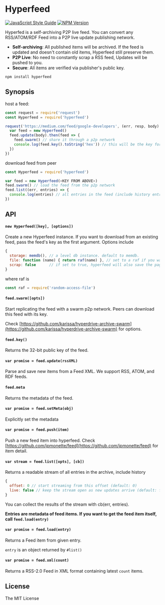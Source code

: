 # Hyperfeed

[![JavaScript Style Guide](https://img.shields.io/badge/code%20style-standard-brightgreen.svg)](http://standardjs.com/) [![NPM Version](https://img.shields.io/npm/v/npm.svg)](https://www.npmjs.com/package/hyperfeed)

Hyperfed is a self-archiving P2P live feed. You can convert any RSS/ATOM/RDF Feed into a P2P live update publishing network.

* **Self-archiving**: All published items will be archived. If the feed is updated and doesn't contain old items, Hyperfeed still preserve them.
* **P2P Live**: No need to constantly scrap a RSS feed, Updates will be pushed to you.
* **Secure**: All items are verified via publisher's public key.

```
npm install hyperfeed
```

## Synopsis

host a feed:

```js
const request = require('request')
const Hyperfeed = require('hyperfeed')

request('https://medium.com/feed/google-developers', (err, resp, body) => {
  var feed = new Hyperfeed()
  feed.update(body).then(feed => {
    feed.swarm() // share it through a p2p network
    console.log(feed.key().toString('hex')) // this will be the key for discovering
  })
})
```

download feed from peer

```js
const Hyperfeed = require('hyperfeed')

var feed = new Hyperfeed(<KEY FROM ABOVE>)
feed.swarm() // load the feed from the p2p network
feed.list((err, entries) => {
  console.log(entries) // all entries in the feed (include history entries)
})
```

## API

#### `new Hyperfeed([key], [options])`

Create a new Hyperfeed instance. If you want to download from an existing feed, pass the feed's key as the first argument. Options include

```js
{
  storage: memdb(), // a level db instance. default to memdb.
  file: function (name) { return raf(name) }, // set to a raf if you want to save items to filesystem
  scrap: false      // if set to true, hyperfeed will also save the page each feed item pointed to.
}
```

where raf is

```js
const raf = require('random-access-file')
```

#### `feed.swarm([opts])`

Start replicating the feed with a swarm p2p network. Peers can download this feed with its key.

Check [https://github.com/karissa/hyperdrive-archive-swarm](https://github.com/karissa/hyperdrive-archive-swarm) for options.

#### `feed.key()`

Returns the 32-bit public key of the feed.

#### `var promise = feed.update(rssXML)`

Parse and save new items from a Feed XML. We support RSS, ATOM, and RDF feeds.

#### `feed.meta`

Returns the metadata of the feed.

#### `var promise = feed.setMeta(obj)`

Explicitly set the metadata

#### `var promise = feed.push(item)`

Push a new feed item into hyperfeed. Check [https://github.com/jpmonette/feed](https://github.com/jpmonette/feed) for item detail.

#### `var stream = feed.list([opts], [cb])`

Returns a readable stream of all entries in the archive, include history

```js
{
  offset: 0 // start streaming from this offset (default: 0)
  live: false // keep the stream open as new updates arrive (default: false)
}
```

You can collect the results of the stream with cb(err, entries).

**Entries are metadata of feed items. If you want to get the feed item itself, call `feed.load(entry)`**

#### `var promise = feed.load(entry)`

Returns a Feed item from given entry.

`entry` is an object returned by `#list()`

#### `var promise = feed.xml(count)`

Returns a RSS-2.0 Feed in XML format containing latest `count` items.

## License

The MIT License

